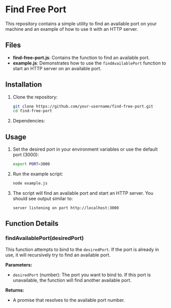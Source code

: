 # Find Free Port

This repository contains a simple utility to find an available port on your machine and an example of how to use it with an HTTP server.

## Files

- **find-free-port.js**: Contains the function to find an available port.
- **example.js**: Demonstrates how to use the `findAvailablePort` function to start an HTTP server on an available port.

## Installation

1. Clone the repository:
    ```sh
    git clone https://github.com/your-username/find-free-port.git
    cd find-free-port
    ```

2. Dependencies:

## Usage

1. Set the desired port in your environment variables or use the default port (3000):
    ```sh
    export PORT=3000
    ```

2. Run the example script:
    ```sh
    node example.js
    ```

3. The script will find an available port and start an HTTP server. You should see output similar to:
    ```
    server listening on port http://localhost:3000
    ```

## Function Details

### findAvailablePort(desiredPort)

This function attempts to bind to the `desiredPort`. If the port is already in use, it will recursively try to find an available port.

**Parameters:**
- `desiredPort` (number): The port you want to bind to. If this port is unavailable, the function will find another available port.

**Returns:**
- A promise that resolves to the available port number.
